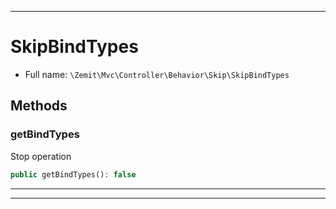 ***

# SkipBindTypes





* Full name: `\Zemit\Mvc\Controller\Behavior\Skip\SkipBindTypes`




## Methods


### getBindTypes

Stop operation

```php
public getBindTypes(): false
```












***


***
